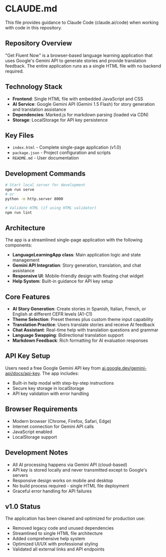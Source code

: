 # CLAUDE.md

This file provides guidance to Claude Code (claude.ai/code) when working with code in this repository.

## Repository Overview

"Get Fluent Now" is a browser-based language learning application that uses Google's Gemini API to generate stories and provide translation feedback. The entire application runs as a single HTML file with no backend required.

## Technology Stack

- **Frontend**: Single HTML file with embedded JavaScript and CSS
- **AI Service**: Google Gemini API (Gemini 1.5 Flash) for story generation and translation assistance
- **Dependencies**: Marked.js for markdown parsing (loaded via CDN)
- **Storage**: LocalStorage for API key persistence

## Key Files

- `index.html` - Complete single-page application (v1.0)
- `package.json` - Project configuration and scripts  
- `README.md` - User documentation

## Development Commands

```bash
# Start local server for development
npm run serve
# or
python -m http.server 8000

# Validate HTML (if using HTML validator)
npm run lint
```

## Architecture

The app is a streamlined single-page application with the following components:

- **LanguageLearningApp class**: Main application logic and state management
- **Gemini API Integration**: Story generation, translation, and chat assistance
- **Responsive UI**: Mobile-friendly design with floating chat widget
- **Help System**: Built-in guidance for API key setup

## Core Features

- **AI Story Generation**: Create stories in Spanish, Italian, French, or English at different CEFR levels (A1-C1)
- **Theme Selection**: Preset themes plus custom theme input capability
- **Translation Practice**: Users translate stories and receive AI feedback
- **Chat Assistant**: Real-time help with translation questions and grammar
- **Language Swapping**: Bidirectional translation support
- **Markdown Feedback**: Rich formatting for AI evaluation responses

## API Key Setup

Users need a free Google Gemini API key from [ai.google.dev/gemini-api/docs/api-key](https://ai.google.dev/gemini-api/docs/api-key). The app includes:
- Built-in help modal with step-by-step instructions
- Secure key storage in localStorage
- API key validation with error handling

## Browser Requirements

- Modern browser (Chrome, Firefox, Safari, Edge)
- Internet connection for Gemini API calls
- JavaScript enabled
- LocalStorage support

## Development Notes

- All AI processing happens via Gemini API (cloud-based)
- API key is stored locally and never transmitted except to Google's servers
- Responsive design works on mobile and desktop
- No build process required - single HTML file deployment
- Graceful error handling for API failures

## v1.0 Status

The application has been cleaned and optimized for production use:
- Removed legacy code and unused dependencies
- Streamlined to single HTML file architecture
- Added comprehensive help system
- Optimized UI/UX with professional styling
- Validated all external links and API endpoints